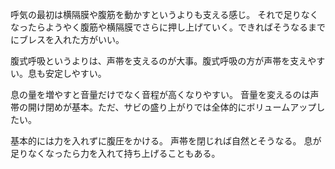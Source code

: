 呼気の最初は横隔膜や腹筋を動かすというよりも支える感じ。
それで足りなくなったらようやく腹筋や横隔膜でさらに押し上げていく。できればそうなるまでにブレスを入れた方がいい。

腹式呼吸というよりは、声帯を支えるのが大事。腹式呼吸の方が声帯を支えやすい。息も安定しやすい。

息の量を増やすと音量だけでなく音程が高くなりやすい。
音量を変えるのは声帯の開け閉めが基本。ただ、サビの盛り上がりでは全体的にボリュームアップしたい。

基本的には力を入れずに腹圧をかける。
声帯を閉じれば自然とそうなる。
息が足りなくなったら力を入れて持ち上げることもある。
